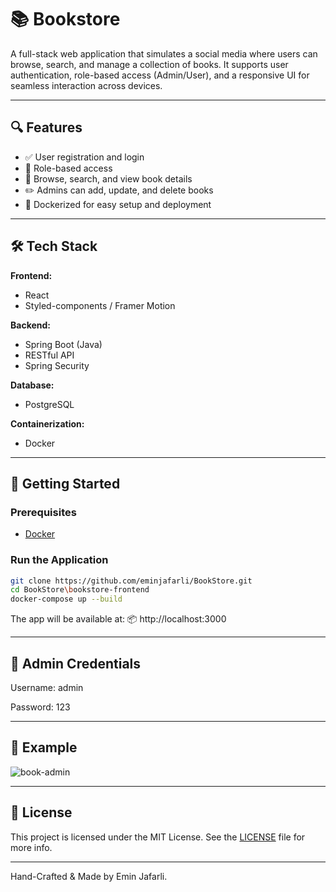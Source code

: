 # 📚 Bookstore

A full-stack web application that simulates a social media where users can browse, search, and manage a collection of books. It supports user authentication, role-based access (Admin/User), and a responsive UI for seamless interaction across devices.

---

## 🔍 Features

- ✅ User registration and login
- 🔐 Role-based access
- 📖 Browse, search, and view book details
- ✏️ Admins can add, update, and delete books
- 🐳 Dockerized for easy setup and deployment

---

## 🛠️ Tech Stack

**Frontend:**
- React  
- Styled-components / Framer Motion

**Backend:**
- Spring Boot (Java)  
- RESTful API  
- Spring Security  

**Database:**
- PostgreSQL

**Containerization:**
- Docker  
---

## 🚀 Getting Started

### Prerequisites

- [Docker](https://www.docker.com/)

### Run the Application

```bash
git clone https://github.com/eminjafarli/BookStore.git
cd BookStore\bookstore-frontend
docker-compose up --build
```
The app will be available at:
📦 http://localhost:3000

---

## 🧪 Admin Credentials 
Username: admin

Password: 123

---

## 📸 Example
![book-admin](https://github.com/user-attachments/assets/c0dc97bd-608c-424b-9050-7ab0ddf70e1d)


---

## 📄 License
This project is licensed under the MIT License. See the [LICENSE](LICENSE) file for more info.

---

Hand-Crafted & Made by Emin Jafarli.

